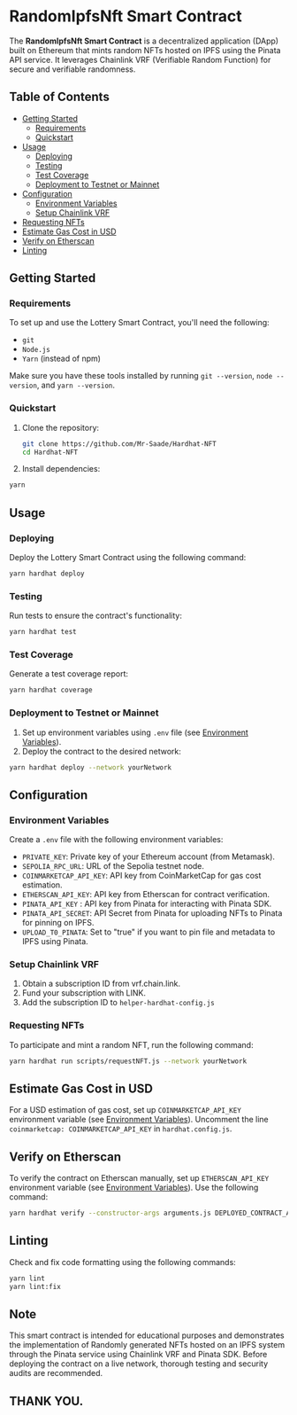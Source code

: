 # RandomIpfsNft Smart Contract

The **RandomIpfsNft Smart Contract** is a decentralized application (DApp) built on Ethereum that mints random NFTs hosted on IPFS using the Pinata API service. It leverages Chainlink VRF (Verifiable Random Function) for secure and verifiable randomness.

## Table of Contents

- [Getting Started](#getting-started)
  - [Requirements](#requirements)
  - [Quickstart](#quickstart)
- [Usage](#usage)
  - [Deploying](#deploying)
  - [Testing](#testing)
  - [Test Coverage](#test-coverage)
  - [Deployment to Testnet or Mainnet](#deployment-to-testnet-or-mainnet)
- [Configuration](#configuration)
  - [Environment Variables](#environment-variables)
  - [Setup Chainlink VRF](#setup-chainlink-vrf)
- [Requesting NFTs](#requesting-nfts)
- [Estimate Gas Cost in USD](#estimate-gas-cost-in-usd)
- [Verify on Etherscan](#verify-on-etherscan)
- [Linting](#linting)

## Getting Started

### Requirements

To set up and use the Lottery Smart Contract, you'll need the following:

- `git`
- `Node.js`
- `Yarn` (instead of npm)

Make sure you have these tools installed by running `git --version`, `node --version`, and `yarn --version`.

### Quickstart

1. Clone the repository:

   ```sh
   git clone https://github.com/Mr-Saade/Hardhat-NFT
   cd Hardhat-NFT
   ```

2. Install dependencies:

```sh
yarn
```

## Usage

### Deploying

Deploy the Lottery Smart Contract using the following command:

```sh
yarn hardhat deploy
```

### Testing

Run tests to ensure the contract's functionality:

```sh
yarn hardhat test
```

### Test Coverage

Generate a test coverage report:

```sh
yarn hardhat coverage
```

### Deployment to Testnet or Mainnet

1. Set up environment variables using `.env` file (see [Environment Variables](#environment-variables)).
2. Deploy the contract to the desired network:

```sh
yarn hardhat deploy --network yourNetwork
```

## Configuration

### Environment Variables

Create a `.env` file with the following environment variables:

- `PRIVATE_KEY`: Private key of your Ethereum account (from Metamask).
- `SEPOLIA_RPC_URL`: URL of the Sepolia testnet node.
- `COINMARKETCAP_API_KEY`: API key from CoinMarketCap for gas cost estimation.
- `ETHERSCAN_API_KEY`: API key from Etherscan for contract verification.
- `PINATA_API_KEY` : API key from Pinata for interacting with Pinata SDK.
- `PINATA_API_SECRET`: API Secret from Pinata for uploading NFTs to Pinata for pinning on IPFS.
- `UPLOAD_T0_PINATA`: Set to "true" if you want to pin file and metadata to IPFS using Pinata.

### Setup Chainlink VRF

1. Obtain a subscription ID from vrf.chain.link.
2. Fund your subscription with LINK.
3. Add the subscription ID to `helper-hardhat-config.js`

### Requesting NFTs

To participate and mint a random NFT, run the following command:

```sh
yarn hardhat run scripts/requestNFT.js --network yourNetwork
```

## Estimate Gas Cost in USD

For a USD estimation of gas cost, set up `COINMARKETCAP_API_KEY` environment variable (see [Environment Variables](#environment-variables)). Uncomment the line `coinmarketcap: COINMARKETCAP_API_KEY` in `hardhat.config.js`.

## Verify on Etherscan

To verify the contract on Etherscan manually, set up `ETHERSCAN_API_KEY` environment variable (see [Environment Variables](#environment-variables)). Use the following command:

```sh
yarn hardhat verify --constructor-args arguments.js DEPLOYED_CONTRACT_ADDRESS
```

## Linting

Check and fix code formatting using the following commands:

```sh
yarn lint
yarn lint:fix
```

## Note

This smart contract is intended for educational purposes and demonstrates the implementation of Randomly generated NFTs hosted on an IPFS system through the Pinata service using Chainlink VRF and Pinata SDK. Before deploying the contract on a live network, thorough testing and security audits are recommended.

## THANK YOU.
